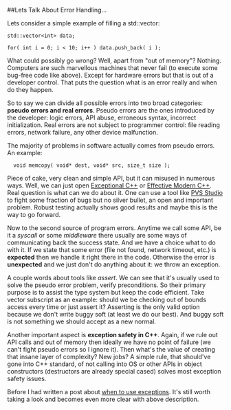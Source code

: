 
##Lets Talk About Error Handling...

  Lets consider a simple example of filling a std::vector:

    std::vector<int> data;
    
    for( int i = 0; i < 10; i++ ) data.push_back( i );

  What could possibly go wrong? Well, apart from "out of memory"? Nothing. Computers are such
  marvellous machines that never fail (to execute some bug-free code like above). Except for
  hardware errors but that is out of a developer control. That puts the question what is an 
  error really and when do they happen.

  So to say we can divide all possible errors into two broad categories: **pseudo errors and
  real errors**. Pseudo errors are the ones introduced by the developer: logic errors, API abuse,
  erroneous syntax, incorrect initialization. Real errors are not subject to programmer control:
  file reading errors, network failure, any other device malfunction.

  The majority of problems in software actually comes from pseudo errors. An example:

      void memcopy( void* dest, void* src, size_t size );

  Piece of cake, very clean and simple API, but it can misused in numerous ways. Well, we can
  just open [Exceptional C++][b0] or [Effective Modern C++][b1]. Real question is what can we
  do about it. One can use a tool like [PVS Studio][p] to fight some fraction of bugs but no 
  silver bullet, an open and important problem. Robust testing actually shows good results and 
  maybe this is the way to go forward.

  Now to the second source of program errors. Anytime we call some API, be it a *syscall* or some 
  *middleware* there usually are some ways of communicating back the success state. And we have 
  a choice what to do with it. If we state that some error (file not found, network timeout, etc.) 
  is **expected** then we handle it right there in the code. Otherwise the error is **unexpected** 
  and we just don't do anything about it: we throw an exception.

  A couple words about tools like *assert*. We can see that it's usually used to solve the pseudo 
  error problem, verify preconditions. So their primary purpose is to assist the type system but 
  keep the code efficient. Take vector subscript as an example: should we be checking out of bounds 
  access every time or just assert it? Asserting is the only valid option because we don't write 
  buggy soft (at least we do our best). And buggy soft is not something we should accept as a 
  new normal.

  Another important aspect is **exception safety in C++**. Again, if we rule out API calls and out 
  of memory then ideally we have no point of failure (we can't fight pseudo errors so I ignore it). 
  Then what's the value of creating that insane layer of complexity? New jobs? A simple rule, that 
  should've gone into C++ standard, of not calling into OS or other APIs in object constructors 
  (destructors are already special cased) solves most exception safety issues.

  Before I had written a post about [when to use exceptions](exceptions.html). It's still worth
  taking a look and becomes even more clear with above description.


  [b0]: https://www.amazon.com/Exceptional-Engineering-Programming-Problems-Solutions/dp/0201615622
  [b1]: https://www.amazon.com/Effective-Modern-Specific-Ways-Improve/dp/1491903996
  [p]: https://www.viva64.com "PVS-Studio analyzer"

